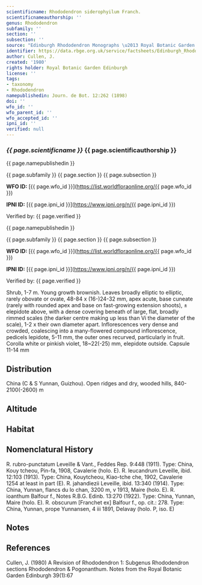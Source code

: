 ```yaml
---
scientificname: Rhododendron siderophyilum Franch.
scientificnameauthorship: ''
genus: Rhododendron
subfamily: ''
section: ''
subsection: ''
source: "Edinburgh Rhododendron Monographs \u2013 Royal Botanic Garden Edinburgh"
identifier: https://data.rbge.org.uk/service/factsheets/Edinburgh_Rhododendron_Monographs.xhtml
author: Cullen, J.
created: '1980'
rights holder: Royal Botanic Garden Edinburgh
license: ''
tags:
- taxonomy
- Rhododendron
namepublishedin: Journ. de Bot. 12:262 (1898)
doi: ''
wfo_id: ''
wfo_parent_id: ''
wfo_accepted_id: ''
ipni_id: ''
verified: null
---
```

### _{{ page.scientificname }}_ {{ page.scientificauthorship }}
 {{ page.namepublishedin }}

{{ page.subfamily }} {{ page.section }} {{ page.subsection }}

**WFO ID:** [{{ page.wfo_id }}](https://list.worldfloraonline.org/{{ page.wfo_id }})

**IPNI ID:** [{{ page.ipni_id }}](https://www.ipni.org/n/{{ page.ipni_id }})

Verified by: {{ page.verified }}

 {{ page.namepublishedin }}

{{ page.subfamily }} {{ page.section }} {{ page.subsection }}

**WFO ID:** [{{ page.wfo_id }}](https://list.worldfloraonline.org/{{ page.wfo_id }})

**IPNI ID:** [{{ page.ipni_id }}](https://www.ipni.org/n/{{ page.ipni_id }})

Verified by: {{ page.verified }}



Shrub, 1-7 m. Young growth brownish. Leaves broadly elliptic to elliptic, rarely obovate or ovate, 48-84 x (16-)24-32 mm, apex acute, base cuneate (rarely with rounded apex and base on fast-growing extension shoots), ± elepidote above, with a dense covering beneath of large, flat, broadly rimmed scales (the darker centre making up less than Vi the diameter of the scale), 1-2 x their own diameter apart. Inflorescences very dense and crowded, coalescing into a many-flowered compound inflorescence, pedicels lepidote, 5-11 mm, the outer ones recurved, particularly in fruit. Corolla white or pinkish violet, 18~22(-25) mm, elepidote outside. Capsule 11-14 mm

## Distribution
China (C & S Yunnan, Guizhou). Open ridges and dry, wooded hills, 840-2100(-2600) m

## Altitude


## Habitat


## Nomenclatural History
R. rubro-punctatum Leveille & Vant., Feddes Rep. 9:448 (1911). Type: China, Kouy tcheou, Pin-fa, 1908, Cavalerie (holo. E). R. leucandrum Leveille, ibid. 12:103 (1913). Type: China, Kouytcheou, Kiao-tche che, 1902, Cavalerie 1254 at least in part (E). R. jahandiezii Leveille, ibid. 13:340 (1914). Type: China, Yunnan, flancs du lo chan, 3200 m, v 1913, Maire (holo. E). R. ioanthum Balfour f., Notes R.B.G. Edinb. 13:270 (1922). Type: China, Yunnan, Maire (holo. E). R. obscurum [Franchet ex] Balfour f., op. cit.: 278. Type: China, Yunnan, prope Yunnansen, 4 iii 1891, Delavay (holo. P, iso. E)
                       
## Notes


## References

Cullen, J. (1980) A Revision of Rhododendron 1: Subgenus Rhododendron sections Rhododendron & Pogonanthum. Notes from the Royal Botanic Garden Edinburgh 39(1):67
